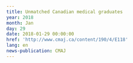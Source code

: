 ```yaml
---
title: Unmatched Canadian medical graduates
year: 2018
month: Jan
day: 29
date: 2018-01-29 00:00:00
href: 'http://www.cmaj.ca/content/190/4/E118'
lang: en
news-publication: CMAJ
---
```


